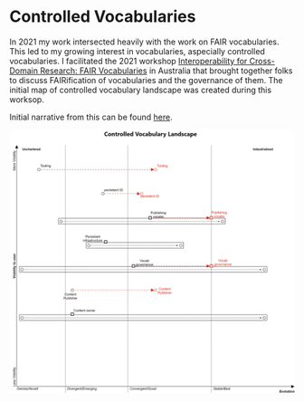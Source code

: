 # Controlled Vocabularies

In 2021 my work intersected heavily with the work on FAIR vocabularies.  
This led to my growing interest in vocabularies, aspecially controlled vocabularies.
I facilitated the 2021 workshop [Interoperability for Cross-Domain Research: FAIR Vocabularies](https://ddi-alliance.atlassian.net/wiki/spaces/DDI4/pages/2681667690/2021+Interoperability+for+Cross-Domain+Research+FAIR+Vocabularies)
in Australia that brought together folks to discuss FAIRification of vocabularies and the governance of them.
The initial map of controlled vocabulary landscape was created during this worksop.

Initial narrative from this can be found [here](https://docs.google.com/presentation/d/1DD6MHcA9HNfH35n-sAS7tryisNll45LmJy-m3UOjknw/edit?usp=sharing).

<img src="./maps/Controlled Vocabularies.png">